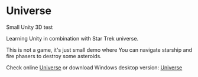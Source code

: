 # Universe
Small Unity 3D test

Learning Unity in combination with Star Trek universe.

This is not a game, it's just small demo where You can navigate starship and fire phasers to destroy some asteroids.

Check online <a href="https://duhrobot.github.io/universe" target="_blank" title="Universe">Universe</a> or download Windows desktop version: <a href="https://github.com/DuhRobot/universe/blob/main/universe.zip" target="_blank" title="Universe">Universe</a>
